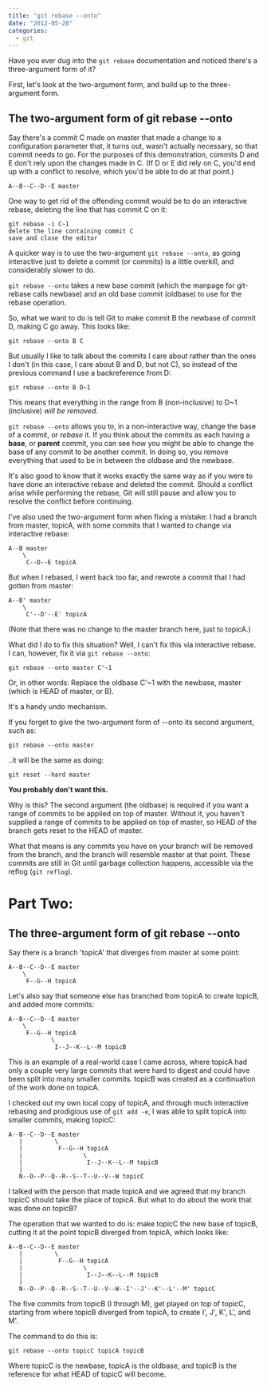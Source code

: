 ```yaml
---
title: "git rebase --onto"
date: "2012-05-28"
categories:
  - git
---
```


Have you ever dug into the `git rebase` documentation and noticed there's a three-argument form of it?

<!--more-->

First, let's look at the two-argument form, and build up to the three-argument form.

## The two-argument form of git rebase --onto

Say there's a commit C made on master that made a change to a configuration parameter that, it turns out, wasn't actually necessary, so that commit needs to go. For the purposes of this demonstration, commits D and E don't rely upon the changes made in C. &#40;If D or E did rely on C, you'd end up with a conflict to resolve, which you'd be able to do at that point.&#41;

    A--B--C--D--E master


One way to get rid of the offending commit would be to do an interactive rebase, deleting the line that has commit C on it:

    git rebase -i C~1
    delete the line containing commit C
    save and close the editor

A quicker way is to use the two-argument `git rebase --onto`, as going interactive just to delete a commit &#40;or commits&#41; is a little overkill, and considerably slower to do.

`git rebase --onto` takes a new base commit &#40;which the manpage for git-rebase calls newbase&#41; and an old base commit &#40;oldbase&#41; to use for the rebase operation.

So, what we want to do is tell Git to make commit B the newbase of commit D, making C go away. This looks like:

    git rebase --onto B C

But usually I like to talk about the commits I care about rather than the ones I don't &#40;in this case, I care about B and D, but not C&#41;, so instead of the previous command I use a backreference from D:

    git rebase --onto B D~1

This means that everything in the range from B &#40;non-inclusive&#41; to D~1 &#40;inclusive&#41; *will be removed*.

`git rebase --onto` allows you to, in a non-interactive way, change the base of a commit, or *rebase* it. If you think about the commits as each having a **base**, or **parent** commit, you can see how you might be able to change the base of any commit to be another commit. In doing so, you remove everything that used to be in between the oldbase and the newbase.

It's also good to know that it works exactly the same way as if you were to have done an interactive rebase and deleted the commit. Should a conflict arise while performing the rebase, Git will still pause and allow you to resolve the conflict before continuing.

I've also used the two-argument form when fixing a mistake: I had a branch from master, topicA, with some commits that I wanted to change via interactive rebase:

    A--B master
        \
         C--D--E topicA

But when I rebased, I went back too far, and rewrote a commit that I had gotten from master:

    A--B' master
        \
         C'--D'--E' topicA

&#40;Note that there was no change to the master branch here, just to topicA.&#41;

What did I do to fix this situation? Well, I can't fix this via interactive rebase. I can, however, fix it via `git rebase --onto`:

    git rebase --onto master C'~1


Or, in other words: Replace the oldbase C'~1 with the newbase, master &#40;which is HEAD of master, or B&#41;.

It's a handy undo mechanism.

If you forget to give the two-argument form of --onto its second argument, such as:

    git rebase --onto master


..it will be the same as doing:

    git reset --hard master

**You probably don't want this.**

Why is this? The second argument &#40;the oldbase&#41; is required if you want a range of commits to be applied on top of master. Without it, you haven't supplied a range of commits to be applied on top of master, so HEAD of the branch gets reset to the HEAD of master.

What that means is any commits you have on your branch will be removed from the branch, and the branch will resemble master at that point. These commits are still in Git until garbage collection happens, accessible via the reflog &#40;`git reflog`&#41;.

# Part Two:

## The three-argument form of git rebase --onto

Say there is a branch 'topicA' that diverges from master at some point:

    A--B--C--D--E master
        \
         F--G--H topicA


Let's also say that someone else has branched from topicA to create topicB, and added more commits:

    A--B--C--D--E master
        \
         F--G--H topicA
                \
                 I--J--K--L--M topicB


This is an example of a real-world case I came across, where topicA had only a couple very large commits that were hard to digest and could have been split into many smaller commits. topicB was created as a continuation of the work done on topicA.

I checked out my own local copy of topicA, and through much interactive rebasing and prodigious use of `git add -e`, I was able to split topicA into smaller commits, making topicC:

    A--B--C--D--E master
       |         \
       |          F--G--H topicA
       |                 \
       |                  I--J--K--L--M topicB
       |
       N--O--P--Q--R--S--T--U--V--W topicC


I talked with the person that made topicA and we agreed that my branch topicC should take the place of topicA. But what to do about the work that was done on topicB?

The operation that we wanted to do is: make topicC the new base of topicB, cutting it at the point topicB diverged from topicA, which looks like:

    A--B--C--D--E master
       |         \
       |          F--G--H topicA
       |                 \
       |                  I--J--K--L--M topicB
       |
       N--O--P--Q--R--S--T--U--V--W--I'--J'--K'--L'--M' topicC


The five commits from topicB &#40;I through M&#41;, get played on top of topicC, starting from where topicB diverged from topicA, to create I', J', K', L', and M'.

The command to do this is:

    git rebase --onto topicC topicA topicB

Where topicC is the newbase, topicA is the oldbase, and topicB is the reference for what HEAD of topicC will become.
